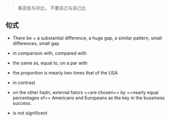 > 看高低与对比， 不要自己与自己比

## 句式

- There be + a substantial difference, a huge gap, a similar pattern, small differences, small gap
- in comparison with, compared with
- the same as, equal to, on a par with
- the proportion is mearly two times that of the USA

- in contrast

- on the other hadn, external fators ==are chosen== by ==nearly equal percentages of== Americans and Europeans as the key in the bussiness success.
- is not significent